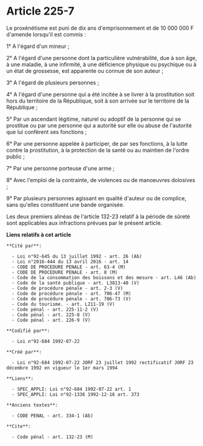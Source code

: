 # Article 225-7

Le proxénétisme est puni de dix ans d'emprisonnement et de 10 000 000 F d'amende lorsqu'il est commis :

1° A l'égard d'un mineur ;

2° A l'égard d'une personne dont la particulière vulnérabilité, due à son âge, à une maladie, à une infirmité, à une
déficience physique ou psychique ou à un état de grossesse, est apparente ou connue de son auteur ;

3° A l'égard de plusieurs personnes ;

4° A l'égard d'une personne qui a été incitée à se livrer à la prostitution soit hors du territoire de la République, soit à
son arrivée sur le territoire de la République ;

5° Par un ascendant légitime, naturel ou adoptif de la personne qui se prostitue ou par une personne qui a autorité sur elle
ou abuse de l'autorité que lui confèrent ses fonctions ;

6° Par une personne appelée à participer, de par ses fonctions, à la lutte contre la prostitution, à la protection de la
santé ou au maintien de l'ordre public ;

7° Par une personne porteuse d'une arme ;

8° Avec l'emploi de la contrainte, de violences ou de manoeuvres dolosives ;

9° Par plusieurs personnes agissant en qualité d'auteur ou de complice, sans qu'elles constituent une bande organisée.

Les deux premiers alinéas de l'article 132-23 relatif à la période de sûreté sont applicables aux infractions prévues par le
présent article.

**Liens relatifs à cet article**

	**Cité par**:

	  - Loi n°92-645 du 13 juillet 1992 - art. 26 (Ab)
	  - Loi n°2016-444 du 13 avril 2016 - art. 14
	  - CODE DE PROCEDURE PENALE - art. 63-4 (M)
	  - CODE DE PROCEDURE PENALE - art. 8 (M)
	  - Code de la consommation des boissons et des mesure - art. L46 (Ab)
	  - Code de la santé publique - art. L3813-40 (V)
	  - Code de procédure pénale - art. 2-3 (V)
	  - Code de procédure pénale - art. 706-47 (M)
	  - Code de procédure pénale - art. 706-73 (V)
	  - Code du tourisme. - art. L211-19 (V)
	  - Code pénal - art. 225-11-2 (V)
	  - Code pénal - art. 225-8 (V)
	  - Code pénal - art. 226-9 (V)

	**Codifié par**:

	  - Loi n°92-684 1992-07-22

	**Créé par**:

	  - Loi n°92-684 1992-07-22 JORF 23 juillet 1992 rectificatif JORF 23 décembre 1992 en vigueur le 1er mars 1994

	**Liens**:

	  - SPEC_APPLI: Loi n°92-684 1992-07-22 art. 1
	  - SPEC_APPLI: Loi n°92-1336 1992-12-16 art. 373

	**Anciens textes**:

	  - CODE PENAL - art. 334-1 (Ab)

	**Cite**:

	  - Code pénal - art. 132-23 (M)
